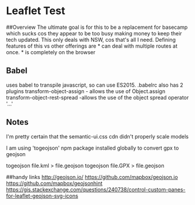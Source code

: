 # Leaflet Test

##Overview
The ultimate goal is for this to be a replacement for basecamp which sucks cos they appear to be too busy making money to
keep their tech updated.
This only deals with NSW, cos that's all I need.
Defining features of this vs other offerings are
    * can deal with multiple routes at once.
    * is completely on the browser


## Babel
uses babel to transpile javascript, so can use ES2015.  .babelrc also has 2 plugins
transform-object-assign - allows the use of Object.assign
transform-object-rest-spread -allows the use of the object spread operator '...'

## Notes
I'm pretty certain that the semantic-ui.css cdn didn't properly scale models


I am using 'togeojson' npm package installed globally to convert gpx to geojson

togeojson file.kml > file.geojson
togeojson file.GPX > file.geojson


##handy links
http://geojson.io/
https://github.com/mapbox/geojson.io
https://github.com/mapbox/geojsonhint
https://gis.stackexchange.com/questions/240738/control-custom-panes-for-leaflet-geojson-svg-icons
